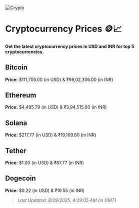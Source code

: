 
![Crypto](https://www.techguide.com.au/wp-content/uploads/2020/11/crypto3.jpeg)

# Cryptocurrency Prices 🪙📈

#### Get the latest cryptocurrency prices in USD and INR for top 5 cryptocurrencies.

## Bitcoin

**Price:** $111,705.00 (in USD) & ₹98,02,306.00 (in INR)

## Ethereum

**Price:** $4,495.79 (in USD) & ₹3,94,515.00 (in INR)

## Solana

**Price:** $217.77 (in USD) & ₹19,109.80 (in INR)

## Tether

**Price:** $1.00 (in USD) & ₹87.77 (in INR)

## Dogecoin

**Price:** $0.22 (in USD) & ₹19.55 (in INR)

> _Last Updated: 8/29/2025, 4:29:05 AM (in GMT)_
